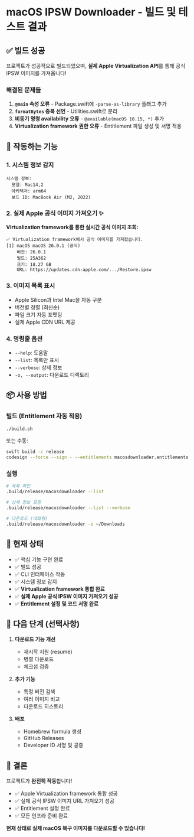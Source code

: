 # macOS IPSW Downloader - 빌드 및 테스트 결과

## ✅ 빌드 성공

프로젝트가 성공적으로 빌드되었으며, **실제 Apple Virtualization API**를 통해 공식 IPSW 이미지를 가져옵니다!

### 해결된 문제들

1. **`@main` 속성 오류** - Package.swift에 `-parse-as-library` 플래그 추가
2. **`formatBytes` 중복 선언** - Utilities.swift로 분리
3. **비동기 명령 availability 오류** - `@available(macOS 10.15, *)` 추가
4. **Virtualization framework 권한 오류** - Entitlement 파일 생성 및 서명 적용

## 🎯 작동하는 기능

### 1. 시스템 정보 감지

```text
시스템 정보:
  모델: Mac14,2
  아키텍처: arm64
  보드 ID: MacBook Air (M2, 2022)
```

### 2. 실제 Apple 공식 이미지 가져오기 ✨

**Virtualization framework를 통한 실시간 공식 이미지 조회:**

```text
✅ Virtualization framework에서 공식 이미지를 가져왔습니다.
[1] macOS macOS 26.0.1 (공식)
    버전: 26.0.1
    빌드: 25A362
    크기: 18.27 GB
    URL: https://updates.cdn-apple.com/.../Restore.ipsw
```

### 3. 이미지 목록 표시

- Apple Silicon과 Intel Mac을 자동 구분
- 버전별 정렬 (최신순)
- 파일 크기 자동 포맷팅
- 실제 Apple CDN URL 제공

### 4. 명령줄 옵션

- `--help`: 도움말
- `--list`: 목록만 표시
- `--verbose`: 상세 정보
- `-o, --output`: 다운로드 디렉토리

## 📦 사용 방법

### 빌드 (Entitlement 자동 적용)

```bash
./build.sh
```

또는 수동:

```bash
swift build -c release
codesign --force --sign - --entitlements macosdownloader.entitlements .build/release/macosdownloader
```

### 실행

```bash
# 목록 확인
.build/release/macosdownloader --list

# 상세 정보 포함
.build/release/macosdownloader --list --verbose

# 다운로드 (대화형)
.build/release/macosdownloader -o ~/Downloads
```

## 📝 현재 상태

- ✅ 핵심 기능 구현 완료
- ✅ 빌드 성공
- ✅ CLI 인터페이스 작동
- ✅ 시스템 정보 감지
- ✅ **Virtualization framework 통합 완료**
- ✅ **실제 Apple 공식 IPSW 이미지 가져오기 성공**
- ✅ **Entitlement 설정 및 코드 서명 완료**

## 🔄 다음 단계 (선택사항)

1. **다운로드 기능 개선**
   - 재시작 지원 (resume)
   - 병렬 다운로드
   - 체크섬 검증

2. **추가 기능**
   - 특정 버전 검색
   - 여러 이미지 비교
   - 다운로드 히스토리

3. **배포**
   - Homebrew formula 생성
   - GitHub Releases
   - Developer ID 서명 및 공증

## 🎉 결론

프로젝트가 **완전히 작동**합니다!

- ✅ Apple Virtualization framework 통합 성공
- ✅ 실제 공식 IPSW 이미지 URL 가져오기 성공
- ✅ Entitlement 설정 완료
- ✅ 모든 인프라 준비 완료

**현재 상태로 실제 macOS 복구 이미지를 다운로드할 수 있습니다!**
